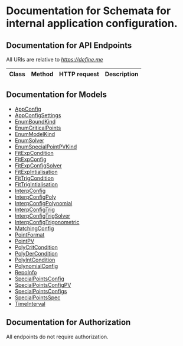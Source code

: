 # Documentation for Schemata for internal application configuration.

<a name="documentation-for-api-endpoints"></a>
## Documentation for API Endpoints

All URIs are relative to *https://define.me*

Class | Method | HTTP request | Description
------------ | ------------- | ------------- | -------------


<a name="documentation-for-models"></a>
## Documentation for Models

 - [AppConfig](.//Models/AppConfig.md)
 - [AppConfigSettings](.//Models/AppConfigSettings.md)
 - [EnumBoundKind](.//Models/EnumBoundKind.md)
 - [EnumCriticalPoints](.//Models/EnumCriticalPoints.md)
 - [EnumModelKind](.//Models/EnumModelKind.md)
 - [EnumSolver](.//Models/EnumSolver.md)
 - [EnumSpecialPointPVKind](.//Models/EnumSpecialPointPVKind.md)
 - [FitExpCondition](.//Models/FitExpCondition.md)
 - [FitExpConfig](.//Models/FitExpConfig.md)
 - [FitExpConfigSolver](.//Models/FitExpConfigSolver.md)
 - [FitExpIntialisation](.//Models/FitExpIntialisation.md)
 - [FitTrigCondition](.//Models/FitTrigCondition.md)
 - [FitTrigIntialisation](.//Models/FitTrigIntialisation.md)
 - [InterpConfig](.//Models/InterpConfig.md)
 - [InterpConfigPoly](.//Models/InterpConfigPoly.md)
 - [InterpConfigPolynomial](.//Models/InterpConfigPolynomial.md)
 - [InterpConfigTrig](.//Models/InterpConfigTrig.md)
 - [InterpConfigTrigSolver](.//Models/InterpConfigTrigSolver.md)
 - [InterpConfigTrigonometric](.//Models/InterpConfigTrigonometric.md)
 - [MatchingConfig](.//Models/MatchingConfig.md)
 - [PointFormat](.//Models/PointFormat.md)
 - [PointPV](.//Models/PointPV.md)
 - [PolyCritCondition](.//Models/PolyCritCondition.md)
 - [PolyDerCondition](.//Models/PolyDerCondition.md)
 - [PolyIntCondition](.//Models/PolyIntCondition.md)
 - [PolynomialConfig](.//Models/PolynomialConfig.md)
 - [RepoInfo](.//Models/RepoInfo.md)
 - [SpecialPointsConfig](.//Models/SpecialPointsConfig.md)
 - [SpecialPointsConfigPV](.//Models/SpecialPointsConfigPV.md)
 - [SpecialPointsConfigs](.//Models/SpecialPointsConfigs.md)
 - [SpecialPointsSpec](.//Models/SpecialPointsSpec.md)
 - [TimeInterval](.//Models/TimeInterval.md)


<a name="documentation-for-authorization"></a>
## Documentation for Authorization

All endpoints do not require authorization.
